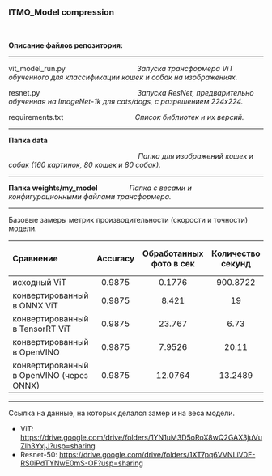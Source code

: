 ### ITMO_Model compression

$~~~~~~~~~$

__Описание файлов репозитория:__

***
vit_model_run.py $~~~~~~~~~~~~~~~~~~~~~~~~~~~~~~~~~~$ _Запуска трансформера ViT обученного для классификации кошек и собак на изображениях._

resnet.py $~~~~~~~~~~~~~~~~~~~~~~~~~~~~~~~~~~~~~~~~~~~~~~~$ _Запуска ResNet, предварительно обученная на ImageNet-1k для cats/dogs, с разрешением 224x224._

requirements.txt  $~~~~~~~~~~~~~~~~~~~~~~~~~~~~~~~~~~$ _Список библиотек и их версий._

***
__Папка data__

$~~~~~~~~~~~~~~~~~~~~~~~~~~~~~~~~~~~~~~~~~~~~~~~~~~~~~~~~~~~~~~~~$   _Папка для изображений кошек и собак (160 картинок, 80 кошек и 80 собак)._


***
__Папка weights/my_model__  $~~~~~~~~~~~~~~$  _Папка с весами и конфигурационными файлами трансформера._


***


Базовые замеры метрик производительности (скорости и точности) модели.


| Сравнение                              | Accuracy            | Обработанных фото в сек | Количество секунд| Вес модели (мегабайт)|
|:---------------------------------------|:-------------------:|:-----------------------:|:----------------:|:--------------------:|
|исходный ViT                            | 0.9875              | 0.1776                  | 900.8722         | 327.302              |
|конвертированный в ONNX ViT             | 0.9875              | 8.421                   | 19               | 327.552              |
|конвертированный в TensorRT ViT         | 0.9875              | 23.767                  | 6.73             | 327.302              |
|конвертированный в OpenVINO             | 0.9875              | 7.9526                  | 20.11            | 163.65               |
|конвертированный в OpenVINO (через ONNX)| 0.9875              | 12.0764                 | 13.2489          | 327.3019             |


***
Ссылка на данные, на которых делался замер и на веса модели.

- ViT: https://drive.google.com/drive/folders/1YN1uM3D5oRoX8wQ2GAX3juVuZlh3YxjJ?usp=sharing
- Resnet-50: https://drive.google.com/drive/folders/1XT7pq6VVNLiV0F-RS0iPdTYNwE0mS-OF?usp=sharing 
